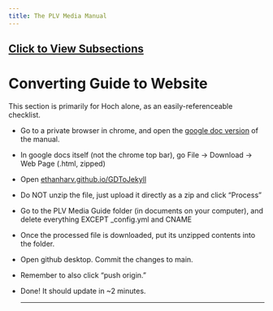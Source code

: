 ```yaml
---
title: The PLV Media Manual
---
```


## [Click to View Subsections](headers-h.obmntodpl9hy)

Converting Guide to Website
===========================

This section is primarily for Hoch alone, as an easily-referenceable checklist.

*   Go to a private browser in chrome, and open the [google doc version](https://www.google.com/url?q=https://docs.google.com/document/d/1S3axjmcomf4MPFOvocp7oQNN6MqDjOxp8AQeGiddw8k/edit%23&sa=D&source=editors&ust=1650573219107291&usg=AOvVaw1d58wwW5Xw9Tmp0ZxjZNNe) of the manual.
*   In google docs itself (not the chrome top bar), go File -> Download -> Web Page (.html, zipped)
*   Open [ethanharv.github.io/GDToJekyll](https://www.google.com/url?q=http://ethanharv.github.io/GDToJekyll&sa=D&source=editors&ust=1650573219107712&usg=AOvVaw1gel6QxPG5nu1ZhIK4fwxW)
*   Do NOT unzip the file, just upload it directly as a zip and click “Process”
*   Go to the PLV Media Guide folder (in documents on your computer), and delete everything EXCEPT \_config.yml and CNAME
*   Once the processed file is downloaded, put its unzipped contents into the folder.
*   Open github desktop. Commit the changes to main.
*   Remember to also click “push origin.”
*   Done! It should update in ~2 minutes.
    
    * * *